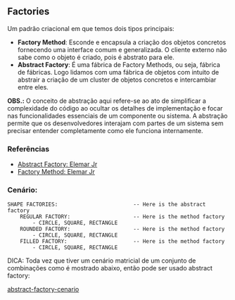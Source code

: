 ## Factories

Um padrão criacional em que temos dois tipos principais:

- **Factory Method**: Esconde e encapsula a criação dos objetos concretos fornecendo uma interface comum e generalizada. O cliente externo não sabe como o objeto é criado, pois é abstrato para ele.
- **Abstract Factory**: É uma fábrica de Factory Methods, ou seja, fábrica de fábricas. Logo lidamos com uma fábrica de objetos com intuito de abstrair a criação de um cluster de objetos concretos e intercambiar entre eles.

**OBS.:** O conceito de abstração aqui refere-se ao ato de simplificar a complexidade do código ao ocultar os detalhes de implementação e focar nas funcionalidades essenciais de um componente ou sistema. 
A abstração permite que os desenvolvedores interajam com partes de um sistema sem precisar entender completamente como ele funciona internamente.

### Referências
- [Abstract Factory: Elemar Jr](https://www.youtube.com/watch?v=6SubIYR1HAY&t=1414s)
- [Factory Method: Elemar Jr](https://www.youtube.com/watch?v=xyLjrHfMXO4&t=2016s)

### Cenário:

    SHAPE FACTORIES:                        -- Here is the abstract factory
        REGULAR FACTORY:                    -- Here is the method factory
            - CIRCLE, SQUARE, RECTANGLE
        ROUNDED FACTORY:                    -- Here is the method factory
            - CIRCLE, SQUARE, RECTANGLE
        FILLED FACTORY:                     -- Here is the method factory
            - CIRCLE, SQUARE, RECTANGLE

DICA: Toda vez que tiver um cenário matricial de um conjunto de combinações como é mostrado abaixo, então pode ser usado abstract factory:

[abstract-factory-cenario](./docs/cenario-abstract-factory.webp)

